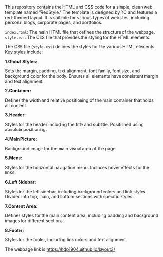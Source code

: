 This repository contains the HTML and CSS code for a simple, clean web template named "RedStyle." The template is designed by YC and features a red-themed layout. It is suitable for various types of websites, including personal blogs, corporate pages, and portfolios.

`index.html`: The main HTML file that defines the structure of the webpage.
`style.css`: The CSS file that provides the styling for the HTML elements.

The CSS file (`style.css`) defines the styles for the various HTML elements. Key styles include:

<b>1.Global Styles:</b>

Sets the margin, padding, text alignment, font family, font size, and background color for the body.
Ensures all elements have consistent margin and text alignment.

<b>2.Container:</b>

Defines the width and relative positioning of the main container that holds all content.

<b>3.Header:</b>

Styles for the header including the title and subtitle.
Positioned using absolute positioning.

<b>4.Main Picture:</b>

Background image for the main visual area of the page.

<b>5.Menu:</b>

Styles for the horizontal navigation menu.
Includes hover effects for the links.

<b>6.Left Sidebar:</b>

Styles for the left sidebar, including background colors and link styles.
Divided into top, main, and bottom sections with specific styles.

<b>7.Content Area:</b>

Defines styles for the main content area, including padding and background images for different sections.

<b>8.Footer:</b>

Styles for the footer, including link colors and text alignment.

The webpage link is https://hdp1904.github.io/layout3/
